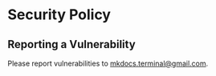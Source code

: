 # Security Policy


## Reporting a Vulnerability

Please report vulnerabilities to <mkdocs.terminal@gmail.com>.
